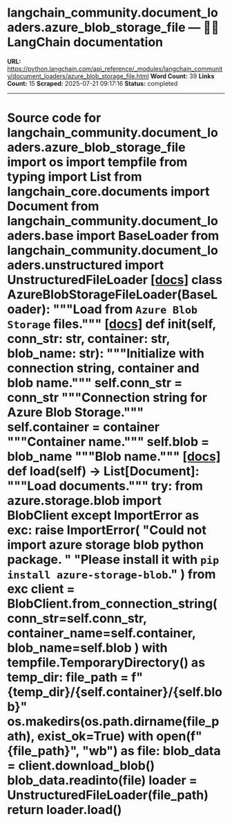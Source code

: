 # langchain_community.document_loaders.azure_blob_storage_file — 🦜🔗 LangChain  documentation

**URL:** https://python.langchain.com/api_reference/_modules/langchain_community/document_loaders/azure_blob_storage_file.html
**Word Count:** 39
**Links Count:** 15
**Scraped:** 2025-07-21 09:17:16
**Status:** completed

---

# Source code for langchain\_community.document\_loaders.azure\_blob\_storage\_file               import os     import tempfile     from typing import List          from langchain_core.documents import Document          from langchain_community.document_loaders.base import BaseLoader     from langchain_community.document_loaders.unstructured import UnstructuredFileLoader                              [[docs]](https://python.langchain.com/api_reference/community/document_loaders/langchain_community.document_loaders.azure_blob_storage_file.AzureBlobStorageFileLoader.html#langchain_community.document_loaders.azure_blob_storage_file.AzureBlobStorageFileLoader)     class AzureBlobStorageFileLoader(BaseLoader):         """Load from `Azure Blob Storage` files."""                         [[docs]](https://python.langchain.com/api_reference/community/document_loaders/langchain_community.document_loaders.azure_blob_storage_file.AzureBlobStorageFileLoader.html#langchain_community.document_loaders.azure_blob_storage_file.AzureBlobStorageFileLoader.__init__)         def __init__(self, conn_str: str, container: str, blob_name: str):             """Initialize with connection string, container and blob name."""             self.conn_str = conn_str             """Connection string for Azure Blob Storage."""             self.container = container             """Container name."""             self.blob = blob_name             """Blob name."""                                        [[docs]](https://python.langchain.com/api_reference/community/document_loaders/langchain_community.document_loaders.azure_blob_storage_file.AzureBlobStorageFileLoader.html#langchain_community.document_loaders.azure_blob_storage_file.AzureBlobStorageFileLoader.load)         def load(self) -> List[Document]:             """Load documents."""             try:                 from azure.storage.blob import BlobClient             except ImportError as exc:                 raise ImportError(                     "Could not import azure storage blob python package. "                     "Please install it with `pip install azure-storage-blob`."                 ) from exc                  client = BlobClient.from_connection_string(                 conn_str=self.conn_str, container_name=self.container, blob_name=self.blob             )                  with tempfile.TemporaryDirectory() as temp_dir:                 file_path = f"{temp_dir}/{self.container}/{self.blob}"                 os.makedirs(os.path.dirname(file_path), exist_ok=True)                 with open(f"{file_path}", "wb") as file:                     blob_data = client.download_blob()                     blob_data.readinto(file)                 loader = UnstructuredFileLoader(file_path)                 return loader.load()